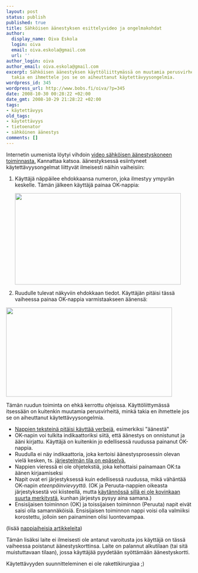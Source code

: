 ```yaml
---
layout: post
status: publish
published: true
title: Sähköisen äänestyksen esittelyvideo ja ongelmakohdat
author:
  display_name: Oiva Eskola
  login: oiva
  email: oiva.eskola@gmail.com
  url: ''
author_login: oiva
author_email: oiva.eskola@gmail.com
excerpt: Sähköisen äänestyksen käyttöliittymässä on muutamia perusvirheitä, minkä
  takia en ihmettele jos se on aiheuttanut käytettävyysongelmia.
wordpress_id: 345
wordpress_url: http://www.bobs.fi/oiva/?p=345
date: 2008-10-30 00:28:22 +02:00
date_gmt: 2008-10-29 21:28:22 +02:00
tags:
- käytettävyys
old_tags:
- käytettävyys
- tietoenator
- sähköinen äänestys
comments: []
---
```

<p>Internetin uumenista löytyi vihdoin <a title="Sähköinen äänestäminen 2008" href="http://www.vaalit.fi/sahkoinenaanestaminen/esitys/esitys1.html">video sähköisen äänestyskoneen toiminnasta.</a> Kannattaa katsoa. äänestyksessä esiintyneet käytettävyysongelmat liittyvät ilmeisesti näihin vaiheisiin:</p>
<ol>
<li>Käyttäjä näppäilee ehdokkaansa numeron, joka ilmestyy ympyrän keskelle. Tämän jälkeen käyttäjä painaa OK-nappia:<a id="more"></a><a id="more-345"></a></li>
<p><a href="{{ site.baseurl }}/images/2008/10/aanestys1.png"><img class="alignnone size-full wp-image-346" title="äänestys1" src="{{ site.baseurl }}/images/2008/10/aanestys1.png" alt="" width="450" height="248" /></a></p>
<li>Ruudulle tulevat näkyviin ehdokkaan tiedot. Käyttäjän pitäisi tässä vaiheessa painaa OK-nappia varmistaakseen äänensä:</li>
</ol>
<p><a href="{{ site.baseurl }}/images/2008/10/aanestys2.png"><img class="alignnone size-full wp-image-347" title="äänestys2" src="{{ site.baseurl }}/images/2008/10/aanestys2.png" alt="" width="450" height="242" /></a></p>
<p>Tämän ruudun toiminta on ehkä kerrottu ohjeissa. Käyttöliittymässä itsessään on kuitenkin muutamia perusvirheitä, minkä takia en ihmettele jos se on aiheuttanut käytettävyysongelmia.</p>
<ul>
<li><a title="Usability Tip: Use Verbs as Labels on Buttons" href="http://www.usabilitypost.com/2008/08/30/usability-tip-use-verbs-as-labels-on-buttons/">Nappien teksteinä pitäisi käyttää verbejä</a>, esimerkiksi "äänestä"</li>
<li>OK-napin voi tulkita indikaattoriksi siitä, että äänestys on onnistunut ja ääni kirjattu. Käyttäjä on kuitenkin jo edellisessä ruudussa painanut OK-nappia.</li>
<li>Ruudulla ei näy indikaattoria, joka kertoisi äänestysprosessin olevan vielä kesken, ts. <a title="Heuristinen arviointi" href="http://virtlab.joensuu.fi/heuristinenarviointi.htm">järjestelmän tila on epäselvä.</a></li>
<li>Nappien vieressä ei ole ohjetekstiä, joka kehottaisi painamaan OK:ta äänen kirjaamiseksi</li>
<li>Napit ovat eri järjestyksessä kuin edellisessä ruudussa, mikä vähäntää OK-napin <em>eteenpäinvievyyttä.</em> (OK ja Peruuta-nappien oikeasta järjestyksestä voi kiisteellä, mutta <a title="OK&ndash;Cancel or Cancel&ndash;OK?" href="http://www.useit.com/alertbox/ok-cancel.html">käytännössä sillä ei ole kovinkaan suurta merkitystä</a>, kunhan järjestys pysyy aina samana.)</li>
<li>Ensisijaisen toiminnon (OK) ja toissijaisen toiminnon (Peruuta) napit eivät saisi olla samannäköisiä. Ensisijaisen toiminnon nappi voisi olla valmiiksi korostettu, jolloin sen painaminen olisi luontevampaa.</li>
</ul>
<p>(lisää <a title="Functioning form: Articles About Buttons" href="http://www.lukew.com/ff/entry.asp?740">nappiaiheisia artikkeleita</a>)</p>
<p>Tämän lisäksi laite ei ilmeisesti ole antanut varoitusta jos käyttäjä on tässä vaiheessa poistanut äänestyskorttinsa. Laite on palannut alkutilaan (tai sitä muistuttavaan tilaan), jossa käyttäjää pyydetään syöttämään äänestyskortti.</p>
<p>Käytettävyyden suunnitteleminen ei ole rakettikirurgiaa ;)</p>
